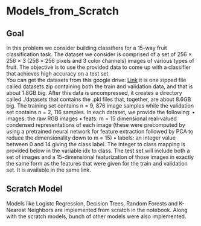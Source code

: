 # Models_from_Scratch
## Goal
In this problem we consider building classifiers for a 15-way fruit classification task. The dataset we
consider is comprised of a set of 256 × 256 × 3 (256 × 256 pixels and 3 color channels) images of various
types of fruit. The objective is to use the provided data to come up with a classifier that achieves high
accuracy on a test set.  
You can get the datasets from this google drive: [Link](https://drive.google.com/drive/folders/1kJb8Hs7s8txeEGsOfbB-f5gYAzMVQnph?usp=sharing) it is one zipped file called datasets.zip
containing both the train and validation data, and that is about 1.8GB big. After this data is uncompressed,
it creates a directory called ./datasets that contains the .pkl files that, together, are about 8.6GB big. The training set contains n = 9, 876 image samples while the validation set contains n = 2, 116 samples. In each dataset, we provide the following:
• images: the raw RGB images
• feats: m = 15 dimensional real-valued condensed representations of each image (these were precomputed by using a pretrained neural network for feature extraction followed by PCA to reduce the
dimensionality down to m = 15)
• labels: an integer value between 0 and 14 giving the class label. The integer to class mapping is
provided below in the variable idx to class. 
The test set will include both a set of images and a 15-dimensional featurization of those images in exactly the same form as the features that were given for the train and validation set. It is available in the same link. 
## Scratch Model
Models like Logistc Regression, Decision Trees, Random Forests and K-Nearest Neighbors are implemented from scratch in the notebook. Along with the scratch models, bunch of other models were also implemented. 
